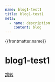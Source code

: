 ```yaml
---
name: blog1-test1
title: blog1-test1
meta:
  - name: description
    content: blog 
---
```

{{frontmatter.name}}
# blog1-test1
[跳转](#/中文名字/笔记1)
